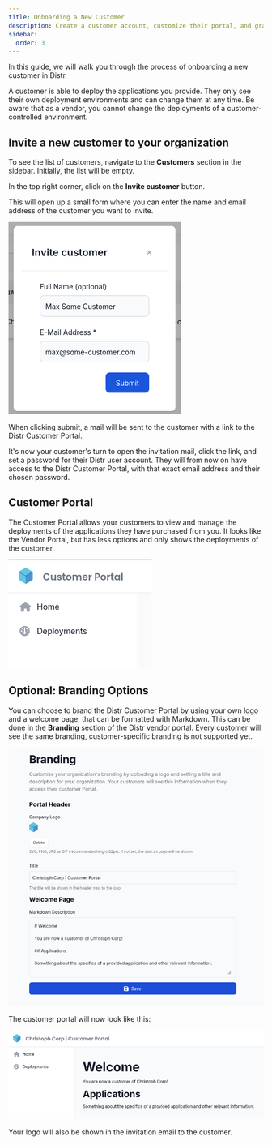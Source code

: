 ```yaml
---
title: Onboarding a New Customer
description: Create a customer account, customize their portal, and grant access to your software artifacts and applications.
sidebar:
  order: 3
---
```


In this guide, we will walk you through the process of onboarding a new customer in Distr.

A customer is able to deploy the applications you provide. They only see their own deployment environments and can change them at any time.
Be aware that as a vendor, you cannot change the deployments of a customer-controlled environment.

## Invite a new customer to your organization

To see the list of customers, navigate to the **Customers** section in the sidebar. Initially, the list will be empty.

In the top right corner, click on the **Invite customer** button.

This will open up a small form where you can enter the name and email address of the customer you want to invite.

![Invite customer](../../../../assets/docs/guides/customer_invite.png)

When clicking submit, a mail will be sent to the customer with a link to the Distr Customer Portal.

It's now your customer's turn to open the invitation mail, click the link, and set a password for their Distr user account.
They will from now on have access to the Distr Customer Portal, with that exact email address and their chosen password.

## Customer Portal

The Customer Portal allows your customers to view and manage the deployments of the applications they have purchased from you.
It looks like the Vendor Portal, but has less options and only shows the deployments of the customer.

![Customer Portal](../../../../assets/docs/guides/customer_portal.png)

## Optional: Branding Options

You can choose to brand the Distr Customer Portal by using your own logo and a welcome page, that can be formatted with Markdown.
This can be done in the **Branding** section of the Distr vendor portal.
Every customer will see the same branding, customer-specific branding is not supported yet.

![Branding](../../../../assets/docs/guides/branding.png)

The customer portal will now look like this:

![Customer Portal](../../../../assets/docs/guides/branding_customer.png)

Your logo will also be shown in the invitation email to the customer.

